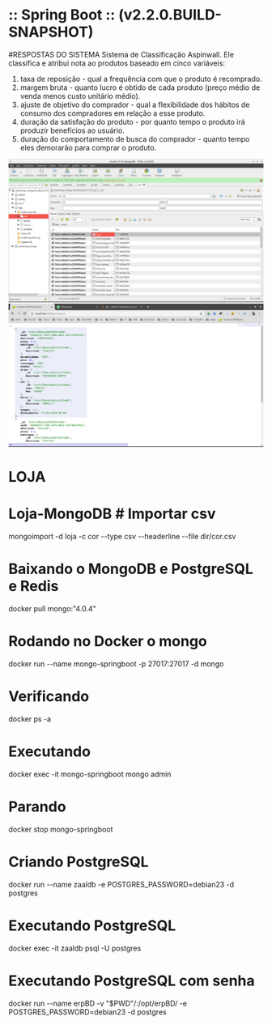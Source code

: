 # :: Spring Boot ::  (v2.2.0.BUILD-SNAPSHOT)
#RESPOSTAS DO SISTEMA
Sistema de Classificação Aspinwall. Ele classifica e atribui nota ao produtos baseado em cinco variáveis:

1) taxa de reposição - qual a frequência com que o produto é recomprado.
2) margem bruta - quanto lucro é obtido de cada produto (preço médio de venda menos custo unitário médio).
3) ajuste de objetivo do comprador - qual a flexibilidade dos hábitos de consumo dos compradores em relação a esse produto.
4) duração da satisfação do produto - por quanto tempo o produto irá produzir benefícios ao usuário.
5) duração do comportamento de busca do comprador - quanto tempo eles demorarão para comprar o produto.

![](./src/doc/cor.png)
![](./src/doc/cor2.png)
# LOJA
# Loja-MongoDB # Importar csv
 mongoimport -d loja -c cor --type csv --headerline --file dir/cor.csv

# Baixando o MongoDB e PostgreSQL e Redis
docker pull mongo:"4.0.4"

# Rodando no Docker o mongo
docker run --name mongo-springboot -p 27017:27017 -d mongo

# Verificando
docker ps -a

# Executando
docker exec -it mongo-springboot mongo admin

# Parando
docker stop mongo-springboot

# Criando PostgreSQL
docker run --name zaaldb -e POSTGRES_PASSWORD=debian23 -d postgres

# Executando PostgreSQL
docker exec -it zaaldb psql -U postgres

# Executando PostgreSQL com senha
docker run --name erpBD -v "$PWD"/:/opt/erpBD/ -e POSTGRES_PASSWORD=debian23
-d postgres


